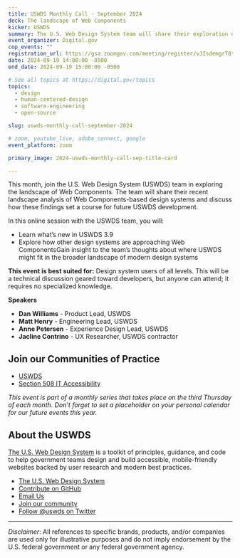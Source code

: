 ```yaml
---
title: USWDS Monthly Call - September 2024
deck: The landscape of Web Components
kicker: USWDS
summary: The U.S. Web Design System team will share their exploration of Web Component-based design systems and best practices. 
event_organizer: Digital.gov
cop_events: ""
registration_url: https://gsa.zoomgov.com/meeting/register/vJIsdemgrT8tHZvOdHYHRTKhveBs1rHPdBc
date: 2024-09-19 14:00:00 -0500
end_date: 2024-09-19 15:00:00 -0500

# See all topics at https://digital.gov/topics
topics:
  - design
  - human-centered-design
  - software-engineering
  - open-source

slug: uswds-monthly-call-september-2024

# zoom, youtube_live, adobe_connect, google
event_platform: zoom

primary_image: 2024-uswds-monthly-call-sep-title-card

---
```


This month, join the U.S. Web Design System (USWDS) team in exploring the landscape of Web Components. The team will share their recent landscape analysis of Web Components-based design systems and discuss how these findings set a course for future USWDS development.  

In this online session with the USWDS team, you will:

* Learn what’s new in USWDS 3.9
* Explore how other design systems are approaching Web ComponentsGain insight to the team’s thoughts about where USWDS might fit in the broader landscape of modern design systems


**This event is best suited for:** Design system users of all levels. This will be a technical discussion geared toward developers, but anyone can attend; it requires no specialized knowledge.

**Speakers**

* **Dan Williams** - Product Lead, USWDS
* **Matt Henry** - Engineering Lead, USWDS
* **Anne Petersen** - Experience Design Lead, USWDS
* **Jacline Contrino** - UX Researcher, USWDS contractor

## Join our Communities of Practice

* [USWDS](https://designsystem.digital.gov/about/community/)
* [Section 508 IT Accessibility](https://www.section508.gov/manage/join-the-508-community/)

*This event is part of a monthly series that takes place on the third Thursday of each month. Don’t forget to set a placeholder on your personal calendar for our future events this year.*

## About the USWDS

[The U.S. Web Design System](https://designsystem.digital.gov/) is a toolkit of principles, guidance, and code to help government teams design and build accessible, mobile-friendly websites backed by user research and modern best practices.

* [The U.S. Web Design System](https://designsystem.digital.gov/)
* [Contribute on GitHub](https://github.com/uswds/uswds/issues)
* [Email Us](mailto:uswds@gsa.gov)
* [Join our community](https://digital.gov/communities/uswds/)
* [Follow @uswds on Twitter](https://twitter.com/uswds)

---

*Disclaimer*: All references to specific brands, products, and/or companies are used only for illustrative purposes and do not imply endorsement by the U.S. federal government or any federal government agency.

